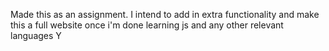 Made this as an assignment. 
I intend to add in extra functionality and make this a full website once i'm done learning js and any other relevant languages
Y